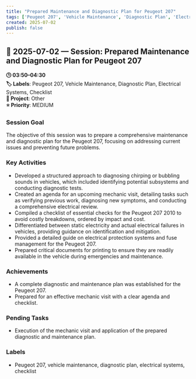 ```yaml
---
title: "Prepared Maintenance and Diagnostic Plan for Peugeot 207"
tags: ['Peugeot 207', 'Vehicle Maintenance', 'Diagnostic Plan', 'Electrical Systems', 'Checklist']
created: 2025-07-02
publish: false
---
```


## 📅 2025-07-02 — Session: Prepared Maintenance and Diagnostic Plan for Peugeot 207

**🕒 03:50–04:30**  
**🏷️ Labels**: Peugeot 207, Vehicle Maintenance, Diagnostic Plan, Electrical Systems, Checklist  
**📂 Project**: Other  
**⭐ Priority**: MEDIUM  


### Session Goal
The objective of this session was to prepare a comprehensive maintenance and diagnostic plan for the Peugeot 207, focusing on addressing current issues and preventing future problems.

### Key Activities
- Developed a structured approach to diagnosing chirping or bubbling sounds in vehicles, which included identifying potential subsystems and conducting diagnostic tests.
- Created an agenda for an upcoming mechanic visit, detailing tasks such as verifying previous work, diagnosing new symptoms, and conducting a comprehensive electrical review.
- Compiled a checklist of essential checks for the Peugeot 207 2010 to avoid costly breakdowns, ordered by impact and cost.
- Differentiated between static electricity and actual electrical failures in vehicles, providing guidance on identification and mitigation.
- Provided a detailed guide on electrical protection systems and fuse management for the Peugeot 207.
- Prepared critical documents for printing to ensure they are readily available in the vehicle during emergencies and maintenance.

### Achievements
- A complete diagnostic and maintenance plan was established for the Peugeot 207.
- Prepared for an effective mechanic visit with a clear agenda and checklist.

### Pending Tasks
- Execution of the mechanic visit and application of the prepared diagnostic and maintenance plan.

### Labels
- Peugeot 207, vehicle maintenance, diagnostic plan, electrical systems, checklist
